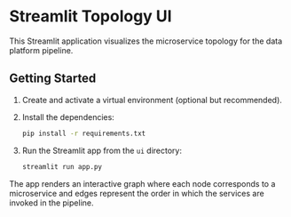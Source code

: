 # Streamlit Topology UI

This Streamlit application visualizes the microservice topology for the data platform pipeline.

## Getting Started

1. Create and activate a virtual environment (optional but recommended).
2. Install the dependencies:

   ```bash
   pip install -r requirements.txt
   ```

3. Run the Streamlit app from the `ui` directory:

   ```bash
   streamlit run app.py
   ```

The app renders an interactive graph where each node corresponds to a microservice and edges
represent the order in which the services are invoked in the pipeline.
